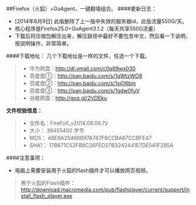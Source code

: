 ##Firefox（火狐）+GoAgent，一键翻墙组合。
####更新日志：
* [2014年8月9日] 此版删除了上一版中失效的服务器id，此版流量550G/天。
* 核心程序是Firefox25.0+GoAgent3.1.2（每天共享550G流量）
* 下载后将压缩包解压出来，解压路径中最好不要包含中文，然后看一下说明，按说明操作，非常简单。

####下载地址：
几个下载地址是一样的文件，任选一个下载。
> * 华为网盘：http://dl.vmall.com/c0q69wx030
> * 百度盘①：http://pan.baidu.com/s/1qWtzWO8
> * 百度盘②：http://pan.baidu.com/s/1sjO6bjn
> * 百度盘③：http://pan.baidu.com/s/1gdw0fuV
> * 谷歌网盘：http://goo.gl/2VDEku

**文件校验信息：**

> * 文件名：FireFoX_v2014.08.09.7z
> * 大小：  36455400 字节
> * MD5：  48E8A25466B97A747F8CCBA67CCBFE47
> * SHA1： 17B871C52FB8C26FED27B3242441E7DE541F2B5A

####注意事项：
* 电脑上需要安装用于火狐的flash插件才可以播放网页视频。
> 用于火狐的Flash插件：http://download.macromedia.com/pub/flashplayer/current/support/install_flash_player.exe